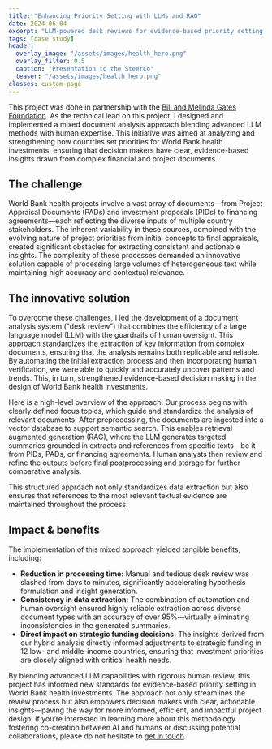 ```yaml
---
title: "Enhancing Priority Setting with LLMs and RAG"
date: 2024-06-04
excerpt: "LLM-powered desk reviews for evidence-based priority setting in World Bank health lending design."
tags: [case study]
header:
  overlay_image: "/assets/images/health_hero.png"
  overlay_filter: 0.5
  caption: "Presentation to the SteerCo"
  teaser: "/assets/images/health_hero.png"
classes: custom-page
---
```


This project was done in partnership with the [Bill and Melinda Gates Foundation](http://gatesfoundation.org/). As the technical lead on this project, I designed and implemented a mixed document analysis approach blending advanced LLM methods with human expertise. This initiative was aimed at analyzing and strengthening how countries set priorities for World Bank health investments, ensuring that decision makers have clear, evidence-based insights drawn from complex financial and project documents.

## The challenge

World Bank health projects involve a vast array of documents—from Project Appraisal Documents (PADs) and investment proposals (PIDs) to financing agreements—each reflecting the diverse inputs of multiple country stakeholders. The inherent variability in these sources, combined with the evolving nature of project priorities from initial concepts to final appraisals, created significant obstacles for extracting consistent and actionable insights. The complexity of these processes demanded an innovative solution capable of processing large volumes of heterogeneous text while maintaining high accuracy and contextual relevance.

## The innovative solution

To overcome these challenges, I led the development of a document analysis system ("desk review") that combines the efficiency of a large language model (LLM) with the guardrails of human oversight. This approach standardizes the extraction of key information from complex documents, ensuring that the analysis remains both replicable and reliable. By automating the initial extraction process and then incorporating human verification, we were able to quickly and accurately uncover patterns and trends. This, in turn, strengthened evidence-based decision making in the design of World Bank health investments.

Here is a high-level overview of the approach: Our process begins with clearly defined focus topics, which guide and standardize the analysis of relevant documents. After preprocessing, the documents are ingested into a vector database to support semantic search. This enables retrieval augmented generation (RAG), where the LLM generates targeted summaries grounded in extracts and references from specific texts—be it from PIDs, PADs, or financing agreements. Human analysts then review and refine the outputs before final postprocessing and storage for further comparative analysis.

This structured approach not only standardizes data extraction but also ensures that references to the most relevant textual evidence are maintained throughout the process.

## Impact & benefits

The implementation of this mixed approach yielded tangible benefits, including:

- **Reduction in processing time:** Manual and tedious desk review was slashed from days to minutes, significantly accelerating hypothesis formulation and insight generation.
- **Consistency in data extraction:** The combination of automation and human oversight ensured highly reliable extraction across diverse document types with an accuracy of over 95%—virtually eliminating inconsistencies in the generated summaries.
- **Direct impact on strategic funding decisions:** The insights derived from our hybrid analysis directly informed adjustments to strategic funding in 12 low- and middle-income countries, ensuring that investment priorities are closely aligned with critical health needs.

By blending advanced LLM capabilities with rigorous human review, this project has informed new standards for evidence-based priority setting in World Bank health investments. The approach not only streamlines the review process but also empowers decision makers with clear, actionable insights—paving the way for more informed, efficient, and impactful project design. If you’re interested in learning more about this methodology fostering co-creation between AI and humans or discussing potential collaborations, please do not hesitate to [get in touch](/contact/).